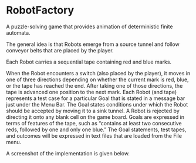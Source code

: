 RobotFactory
============
A puzzle-solving game that provides animation of deterministic finite automata. 

The general idea is that Robots emerge from a source tunnel and follow conveyor belts that are placed by the player. 

Each Robot carries a sequential tape containing red and blue marks.

When the Robot encounters a switch (also placed by the player), it moves in one of three directions depending on
whether the current mark is red, blue, or the tape has reached the end. After taking one of those directions, the tape is
advanced one position to the next mark. Each Robot (and tape) represents a test case for a particular Goal that is stated
in a message bar just under the Menu Bar. The Goal states conditions under which the Robot should be accepted by
moving it to a sink tunnel. A Robot is rejected by directing it onto any blank cell on the game board. Goals are
expressed in terms of features of the tape, such as “contains at least two consecutive reds, followed by one and only one
blue.” The Goal statements, test tapes, and outcomes will be expressed in text files that are loaded from the File menu.

A screenshot of the implementation is given below.

